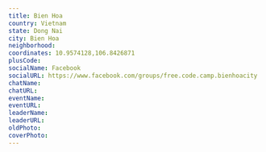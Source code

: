 ```yaml
---
title: Bien Hoa
country: Vietnam
state: Dong Nai
city: Bien Hoa
neighborhood: 
coordinates: 10.9574128,106.8426871
plusCode:
socialName: Facebook
socialURL: https://www.facebook.com/groups/free.code.camp.bienhoacity
chatName:
chatURL:
eventName:
eventURL:
leaderName:
leaderURL:
oldPhoto: 
coverPhoto:
---
```

